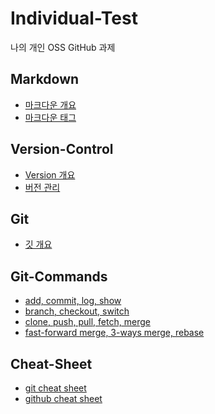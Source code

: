 <h1> Individual-Test </h1>

나의 개인 OSS GitHub 과제

<h2> Markdown </h2>

- [마크다운 개요](https://github.com/gnarcousin/individual-test/blob/main/Markdown/Summary.md)
- [마크다운 태그](https://github.com/gnarcousin/individual-test/blob/main/Markdown/TAG.md)

<h2> Version-Control </h2>

- [Version 개요](https://github.com/gnarcousin/individual-test/blob/main/Version-Control/Summary.md)
- [버전 관리](https://github.com/gnarcousin/individual-test/blob/main/Version-Control/Version-Control.md)

<h2> Git </h2>

- [깃 개요](https://github.com/gnarcousin/individual-test/blob/main/Git/Summary.md)

<h2> Git-Commands </h2>

- [add, commit, log, show](https://github.com/gnarcousin/individual-test/blob/main/Git-Commands/add%2C%20commit%2C%20log%2C%20show.md)
- [branch, checkout, switch](https://github.com/gnarcousin/individual-test/blob/main/Git-Commands/branch%2C%20checkout%2C%20switch.md)
- [clone, push, pull, fetch, merge](https://github.com/gnarcousin/individual-test/blob/main/Git-Commands/clone%2C%20push%2C%20pull%2C%20fetch%2C%20merge.md)
- [fast-forward merge, 3-ways merge, rebase](https://github.com/gnarcousin/individual-test/blob/main/Git-Commands/fast%20forward%20merge%2C%203-way%20merge%2C%20rebase.md)

<h2> Cheat-Sheet </h2>

- [git cheat sheet](https://github.com/gnarcousin/individual-test/blob/main/CHEAT%20SHEAT/git%20cheat%20sheet.pdf)
- [github cheat sheet](https://github.com/gnarcousin/individual-test/blob/main/CHEAT%20SHEAT/github%20cheat%20sheet.pdf)
